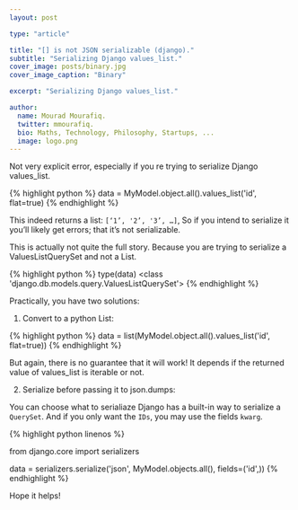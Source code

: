 ```yaml
---
layout: post

type: "article"

title: "[] is not JSON serializable (django)."
subtitle: "Serializing Django values_list."
cover_image: posts/binary.jpg
cover_image_caption: "Binary"

excerpt: "Serializing Django values_list."

author:
  name: Mourad Mourafiq.
  twitter: mmourafiq.
  bio: Maths, Technology, Philosophy, Startups, ...
  image: logo.png
---
```


Not very explicit error, especially if you re trying to serialize Django values_list.

{% highlight python %}
data = MyModel.object.all().values_list('id', flat=true)
{% endhighlight %}

This indeed returns a list: `[‘1’, '2’, '3’, …]`, So if you intend to serialize it you’ll likely get errors; that it’s not serializable.

This is actually not quite the full story. Because you are trying to serialize a ValuesListQuerySet and not a List.

{% highlight python  %}
type(data) <class 'django.db.models.query.ValuesListQuerySet'>
{% endhighlight %}

Practically, you have two solutions:

 1. Convert to a python List:

{% highlight python  %}
data = list(MyModel.object.all().values_list('id', flat=true))
{% endhighlight %}

But again, there is no guarantee that it will work! It depends if the returned value of values_list is iterable or not.

 2. Serialize before passing it to json.dumps:

You can choose what to serialiaze Django has a built-in way to serialize a `QuerySet`. And if you only want the `IDs`, you may use the fields `kwarg`.

{% highlight python linenos %}

from django.core import serializers

data = serializers.serialize('json', MyModel.objects.all(), fields=('id',))
{% endhighlight %}

Hope it helps!
